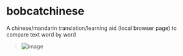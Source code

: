 # bobcatchinese
A chinese/mandarin translation/learning aid (local browser page) to compare text word by word

> ![image](https://drive.google.com/uc?export=view&id=1DQunnnymBCthqC1A53PEAuwfcPecp4Sf "Demo translation")
> 
